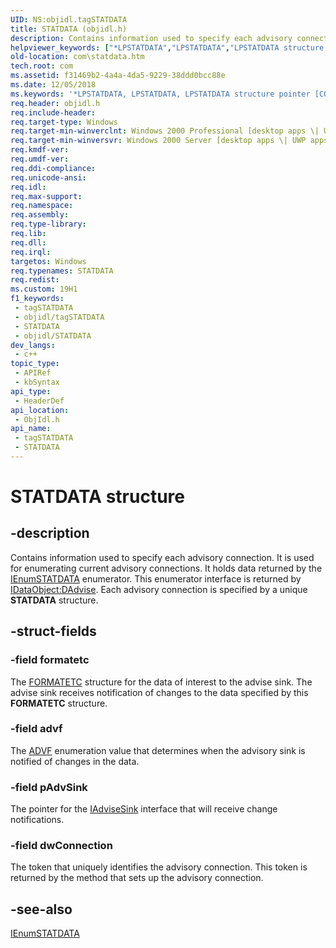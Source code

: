 ```yaml
---
UID: NS:objidl.tagSTATDATA
title: STATDATA (objidl.h)
description: Contains information used to specify each advisory connection.
helpviewer_keywords: ["*LPSTATDATA","LPSTATDATA","LPSTATDATA structure pointer [COM]","STATDATA","STATDATA structure [COM]","_ole_STATDATA","com.statdata","objidl/LPSTATDATA","objidl/STATDATA"]
old-location: com\statdata.htm
tech.root: com
ms.assetid: f31469b2-4a4a-4da5-9229-38ddd0bcc88e
ms.date: 12/05/2018
ms.keywords: '*LPSTATDATA, LPSTATDATA, LPSTATDATA structure pointer [COM], STATDATA, STATDATA structure [COM], _ole_STATDATA, com.statdata, objidl/LPSTATDATA, objidl/STATDATA'
req.header: objidl.h
req.include-header: 
req.target-type: Windows
req.target-min-winverclnt: Windows 2000 Professional [desktop apps \| UWP apps]
req.target-min-winversvr: Windows 2000 Server [desktop apps \| UWP apps]
req.kmdf-ver: 
req.umdf-ver: 
req.ddi-compliance: 
req.unicode-ansi: 
req.idl: 
req.max-support: 
req.namespace: 
req.assembly: 
req.type-library: 
req.lib: 
req.dll: 
req.irql: 
targetos: Windows
req.typenames: STATDATA
req.redist: 
ms.custom: 19H1
f1_keywords:
 - tagSTATDATA
 - objidl/tagSTATDATA
 - STATDATA
 - objidl/STATDATA
dev_langs:
 - c++
topic_type:
 - APIRef
 - kbSyntax
api_type:
 - HeaderDef
api_location:
 - ObjIdl.h
api_name:
 - tagSTATDATA
 - STATDATA
---
```


# STATDATA structure


## -description

Contains information used to specify each advisory connection. It is used for enumerating current advisory connections. It holds data returned by the <a href="/windows/desktop/api/objidl/nn-objidl-ienumstatdata">IEnumSTATDATA</a> enumerator. This enumerator interface is returned by <a href="/windows/desktop/api/objidl/nf-objidl-idataobject-dadvise">IDataObject:DAdvise</a>. Each advisory connection is specified by a unique <b>STATDATA</b> structure.

## -struct-fields

### -field formatetc

The <a href="/windows/desktop/api/objidl/ns-objidl-formatetc">FORMATETC</a> structure for the data of interest to the advise sink. The advise sink receives notification of changes to the data specified by this <b>FORMATETC</b> structure.

### -field advf

The <a href="/windows/desktop/api/objidl/ne-objidl-advf">ADVF</a> enumeration value that determines when the advisory sink is notified of changes in the data.

### -field pAdvSink

The pointer for the <a href="/windows/desktop/api/objidl/nn-objidl-iadvisesink">IAdviseSink</a> interface that will receive change notifications.

### -field dwConnection

The token that uniquely identifies the advisory connection. This token is returned by the method that sets up the advisory connection.

## -see-also

<a href="/windows/desktop/api/objidl/nn-objidl-ienumstatdata">IEnumSTATDATA</a>

